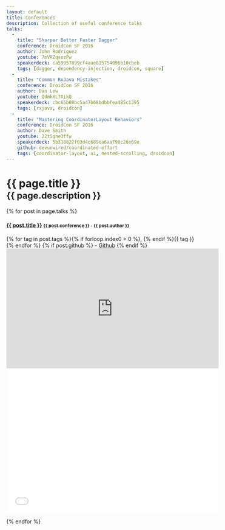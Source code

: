 ```yaml
---
layout: default
title: Conferences
description: Collection of useful conference talks
talks:
  -
    title: "Sharper Better Faster Dagger"
    conference: DroidCon SF 2016
    author: John Rodriguez
    youtube: 7mVRZqsozPw
    speakerdeck: ca59957899cf4aae815754096b10cbeb
    tags: [dagger, dependency-injection, droidcon, square]
  -
    title: "Common RxJava Mistakes"
    conference: DroidCon SF 2016
    author: Dan Lew
    youtube: QdmkXL7XikQ
    speakerdeck: cbc65b08bc5a47b68bdbbfea485c1395
    tags: [rxjava, droidcon]
  -
    title: "Mastering CoordinatorLayout Behaviors"
    conference: DroidCon SF 2016
    author: Dave Smith
    youtube: 22tSgne3ffw
    speakerdeck: 5b318822f03d4c689ea6aa790c26e69e
    github: devunwired/coordinated-effort
    tags: [coordinator-layout, ui, nested-scrolling, droidcon]
---
```

<style>
  .speakerdeck-iframe { width: 560px; height: 315px; }
</style>

<h1>{{ page.title }}<br/><small>{{ page.description }}</small></h1>

{% for post in page.talks %}
<h4>
  <a href="#{{ forloop.index0 }}" data-toggle="collapse">{{ post.title }}</a>
  <small>
  <i class="fa fa-calendar"></i> {{ post.conference }}
  -
  <i class="fa fa-user"></i> {{ post.author }}
  </small>
</h4>

<div class="small">
<i class="fa fa-tags"></i> 
{% for tag in post.tags %}{% if forloop.index0 > 0 %}, {% endif %}{{ tag }}{% endfor %}
{% if post.github %}
-
<i class="fa fa-github"></i> <a href="///github.com/{{ post.github }}">Github</a>
{% endif %}
</div>

<div class="collapse" id="{{ forloop.index0 }}">
  <div class="container">
    <div class="row">
      <iframe width="560" height="315" src="https://www.youtube-nocookie.com/embed/{{ post.youtube }}" frameborder="0" allowfullscreen></iframe>
    </div>
    <div class="row">
      <iframe width="560" height="380" allowfullscreen="true" allowtransparency="true" frameborder="0" mozallowfullscreen="true" src="//speakerdeck.com/player/{{ post.speakerdeck }}" style="border:0; padding:0; margin:0; background:transparent;" webkitallowfullscreen="true"></iframe>
    </div>
  </div>
</div>

<div class="clearfix divider"></div>

{% endfor %}
